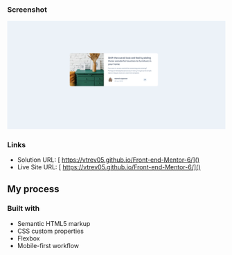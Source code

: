 ### Screenshot

![](./assets/images/screenshot.png)

### Links

- Solution URL: [ https://vtrev05.github.io/Front-end-Mentor-6/]()
- Live Site URL: [ https://vtrev05.github.io/Front-end-Mentor-6/]()

## My process

### Built with

- Semantic HTML5 markup
- CSS custom properties
- Flexbox
- Mobile-first workflow
